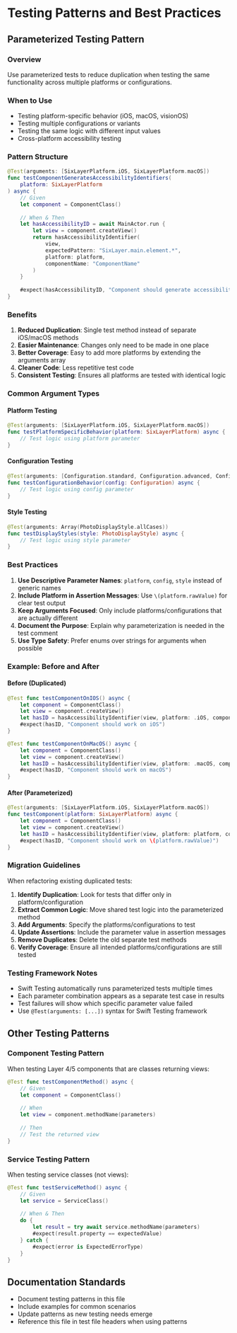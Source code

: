 # Testing Patterns and Best Practices

## Parameterized Testing Pattern

### Overview
Use parameterized tests to reduce duplication when testing the same functionality across multiple platforms or configurations.

### When to Use
- Testing platform-specific behavior (iOS, macOS, visionOS)
- Testing multiple configurations or variants
- Testing the same logic with different input values
- Cross-platform accessibility testing

### Pattern Structure

```swift
@Test(arguments: [SixLayerPlatform.iOS, SixLayerPlatform.macOS])
func testComponentGeneratesAccessibilityIdentifiers(
    platform: SixLayerPlatform
) async {
    // Given
    let component = ComponentClass()
    
    // When & Then
    let hasAccessibilityID = await MainActor.run {
        let view = component.createView()
        return hasAccessibilityIdentifier(
            view, 
            expectedPattern: "SixLayer.main.element.*", 
            platform: platform,
            componentName: "ComponentName"
        )
    }
    
    #expect(hasAccessibilityID, "Component should generate accessibility identifiers on \(platform.rawValue)")
}
```

### Benefits
1. **Reduced Duplication**: Single test method instead of separate iOS/macOS methods
2. **Easier Maintenance**: Changes only need to be made in one place
3. **Better Coverage**: Easy to add more platforms by extending the arguments array
4. **Cleaner Code**: Less repetitive test code
5. **Consistent Testing**: Ensures all platforms are tested with identical logic

### Common Argument Types

#### Platform Testing
```swift
@Test(arguments: [SixLayerPlatform.iOS, SixLayerPlatform.macOS])
func testPlatformSpecificBehavior(platform: SixLayerPlatform) async {
    // Test logic using platform parameter
}
```

#### Configuration Testing
```swift
@Test(arguments: [Configuration.standard, Configuration.advanced, Configuration.debug])
func testConfigurationBehavior(config: Configuration) async {
    // Test logic using config parameter
}
```

#### Style Testing
```swift
@Test(arguments: Array(PhotoDisplayStyle.allCases))
func testDisplayStyles(style: PhotoDisplayStyle) async {
    // Test logic using style parameter
}
```

### Best Practices

1. **Use Descriptive Parameter Names**: `platform`, `config`, `style` instead of generic names
2. **Include Platform in Assertion Messages**: Use `\(platform.rawValue)` for clear test output
3. **Keep Arguments Focused**: Only include platforms/configurations that are actually different
4. **Document the Purpose**: Explain why parameterization is needed in the test comment
5. **Use Type Safety**: Prefer enums over strings for arguments when possible

### Example: Before and After

#### Before (Duplicated)
```swift
@Test func testComponentOnIOS() async {
    let component = ComponentClass()
    let view = component.createView()
    let hasID = hasAccessibilityIdentifier(view, platform: .iOS, componentName: "Component")
    #expect(hasID, "Component should work on iOS")
}

@Test func testComponentOnMacOS() async {
    let component = ComponentClass()
    let view = component.createView()
    let hasID = hasAccessibilityIdentifier(view, platform: .macOS, componentName: "Component")
    #expect(hasID, "Component should work on macOS")
}
```

#### After (Parameterized)
```swift
@Test(arguments: [SixLayerPlatform.iOS, SixLayerPlatform.macOS])
func testComponent(platform: SixLayerPlatform) async {
    let component = ComponentClass()
    let view = component.createView()
    let hasID = hasAccessibilityIdentifier(view, platform: platform, componentName: "Component")
    #expect(hasID, "Component should work on \(platform.rawValue)")
}
```

### Migration Guidelines

When refactoring existing duplicated tests:

1. **Identify Duplication**: Look for tests that differ only in platform/configuration
2. **Extract Common Logic**: Move shared test logic into the parameterized method
3. **Add Arguments**: Specify the platforms/configurations to test
4. **Update Assertions**: Include the parameter value in assertion messages
5. **Remove Duplicates**: Delete the old separate test methods
6. **Verify Coverage**: Ensure all intended platforms/configurations are still tested

### Testing Framework Notes

- Swift Testing automatically runs parameterized tests multiple times
- Each parameter combination appears as a separate test case in results
- Test failures will show which specific parameter value failed
- Use `@Test(arguments: [...])` syntax for Swift Testing framework

## Other Testing Patterns

### Component Testing Pattern
When testing Layer 4/5 components that are classes returning views:

```swift
@Test func testComponentMethod() async {
    // Given
    let component = ComponentClass()
    
    // When
    let view = component.methodName(parameters)
    
    // Then
    // Test the returned view
}
```

### Service Testing Pattern
When testing service classes (not views):

```swift
@Test func testServiceMethod() async {
    // Given
    let service = ServiceClass()
    
    // When & Then
    do {
        let result = try await service.methodName(parameters)
        #expect(result.property == expectedValue)
    } catch {
        #expect(error is ExpectedErrorType)
    }
}
```

## Documentation Standards

- Document testing patterns in this file
- Include examples for common scenarios
- Update patterns as new testing needs emerge
- Reference this file in test file headers when using patterns
